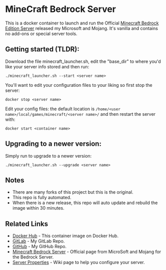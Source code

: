 # MineCraft Bedrock Server

This is a docker container to launch and run the Official [Minecraft Bedrock Edition Server](https://minecraft.net/en-us/download/server/bedrock/) released my Microsoft and Mojang. It's vanilla and contains no add-ons or special server tools.

## Getting started (TLDR):

Download the file minecraft_launcher.sh, edit the "base_dir" to where you'd like your server info stored and then run:

```
./minecraft_launcher.sh --start <server name>
```

You'll want to edit your configuration files to your liking so first stop the server:

```
docker stop <server name>
```

Edit your config files: the default location is ```/home/<user name>/local/games/minecraft/<server name>/``` and then restart the server with:

```
docker start <container name>
```

## Upgrading to a newer version:
Simply run to upgrade to a newer version:

```
./minecraft_launcher.sh --upgrade <server name>
```
## Notes
- There are many forks of this project but this is the original. 
- This repo is fully automated.
- When there is a new release, this repo will auto update and rebuild the image within 30 minutes.

## Related Links
* [Docker Hub](https://hub.docker.com/repository/docker/imetzach/bedrock-server/general) - This container image on Docker Hub.
* [GitLab](https://gitlab.com/imetzach/bedrock-server) - My GitLab Repo.
* [GitHub](https://github.com/IMetZach/bedrock-server) - My GitHub Repo.
* [Minecraft Bedrock Server](https://www.minecraft.net/en-us/download/server/bedrock/) - Official page from MicroSoft and Mojang for the Bedrock Server.
* [Server Properties](https://minecraft.gamepedia.com/Server.properties#Bedrock_Edition_3) - Wiki page to help you configure your server.
